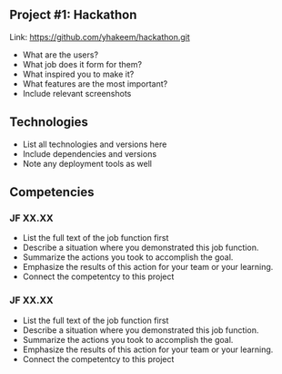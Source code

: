 ## Project #1: Hackathon

<!-- Give a high-level overview of the project purpose -->

Link: https://github.com/yhakeem/hackathon.git

- What are the users?
- What job does it form for them?
- What inspired you to make it?
- What features are the most important?
- Include relevant screenshots

## Technologies

- List all technologies and versions here
- Include dependencies and versions
- Note any deployment tools as well

## Competencies

### JF XX.XX

- List the full text of the job function first
- Describe a situation where you demonstrated this job function.
- Summarize the actions you took to accomplish the goal.
- Emphasize the results of this action for your team or your learning.
- Connect the competentcy to this project

### JF XX.XX

- List the full text of the job function first
- Describe a situation where you demonstrated this job function.
- Summarize the actions you took to accomplish the goal.
- Emphasize the results of this action for your team or your learning.
- Connect the competentcy to this project
